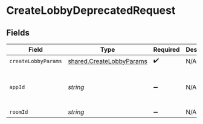 # CreateLobbyDeprecatedRequest


## Fields

| Field                                                                       | Type                                                                        | Required                                                                    | Description                                                                 | Example                                                                     |
| --------------------------------------------------------------------------- | --------------------------------------------------------------------------- | --------------------------------------------------------------------------- | --------------------------------------------------------------------------- | --------------------------------------------------------------------------- |
| `createLobbyParams`                                                         | [shared.CreateLobbyParams](../../../sdk/models/shared/createlobbyparams.md) | :heavy_check_mark:                                                          | N/A                                                                         |                                                                             |
| `appId`                                                                     | *string*                                                                    | :heavy_minus_sign:                                                          | N/A                                                                         | app-af469a92-5b45-4565-b3c4-b79878de67d2                                    |
| `roomId`                                                                    | *string*                                                                    | :heavy_minus_sign:                                                          | N/A                                                                         | 2swovpy1fnunu                                                               |
